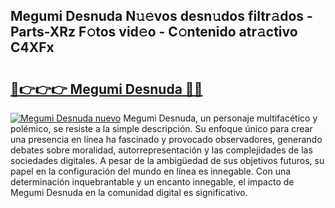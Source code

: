 ## Megumi Desnuda N𝚞𝚎vos desn𝚞dos filtr𝚊dos - Parts-XRz F𝚘tos vid𝚎o - C𝚘ntenido atr𝚊ctivo C4XFx

# <h2><a href="http://mb6ov6a.tromn.icu/?c=Megumi+Desnuda">🔗👉👉👉 Megumi Desnuda 🔗🔗</a></h2>

[![Megumi Desnuda nuevo](https://i.imgur.com/pEAQMta.gif)](http://mb6ov6a.tromn.icu/?c=Megumi+Desnuda)
Megumi Desnuda, un personaje multifacético y polémico, se resiste a la simple descripción. Su enfoque único para crear una presencia en línea ha fascinado y provocado observadores, generando debates sobre moralidad, autorrepresentación y las complejidades de las sociedades digitales. A pesar de la ambigüedad de sus objetivos futuros, su papel en la configuración del mundo en línea es innegable. Con una determinación inquebrantable y un encanto innegable, el impacto de Megumi Desnuda en la comunidad digital es significativo.
